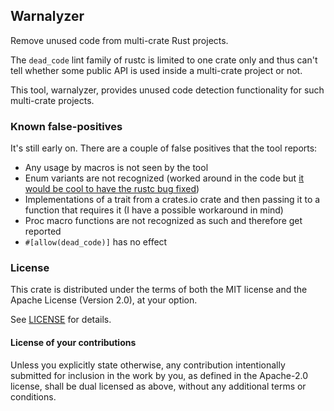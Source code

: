 ## Warnalyzer

Remove unused code from multi-crate Rust projects.

The `dead_code` lint family of rustc is limited to one crate only and thus can't tell whether some public API is used inside a multi-crate project or not.

This tool, warnalyzer, provides unused code detection functionality for such multi-crate projects.

### Known false-positives

It's still early on. There are a couple of false positives that the tool reports:

* Any usage by macros is not seen by the tool
* Enum variants are not recognized (worked around in the code but [it would be cool to have the rustc bug fixed](https://github.com/rust-lang/rust/issues/61302))
* Implementations of a trait from a crates.io crate and then passing it to a function that requires it (I have a possible workaround in mind)
* Proc macro functions are not recognized as such and therefore get reported
* `#[allow(dead_code)]` has no effect

### License
[license]: #license

This crate is distributed under the terms of both the MIT license
and the Apache License (Version 2.0), at your option.

See [LICENSE](LICENSE) for details.

#### License of your contributions

Unless you explicitly state otherwise, any contribution intentionally submitted for
inclusion in the work by you, as defined in the Apache-2.0 license,
shall be dual licensed as above, without any additional terms or conditions.
